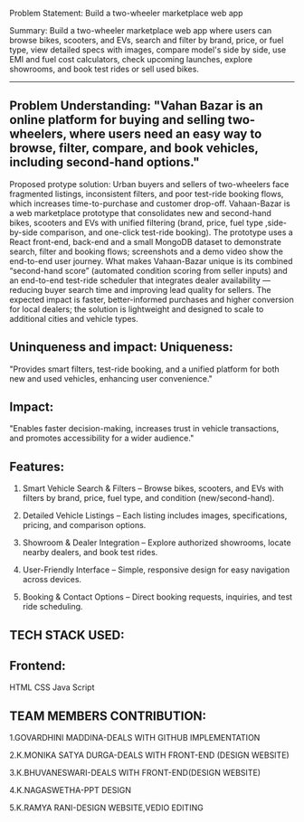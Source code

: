  Problem Statement: Build a two-wheeler marketplace web app

Summary: Build a two-wheeler marketplace web app where users can browse bikes, scooters, and EVs, search and filter by brand, price, or fuel type, view detailed specs with images, compare model's side by side, use EMI and fuel cost calculators, check upcoming launches, explore showrooms, and book test rides or sell used bikes.

-------------------
Problem Understanding:
"Vahan Bazar is an online platform for buying and selling two-wheelers, where users need an easy way to browse, filter, compare, and book vehicles, including second-hand options."
--------------------
Proposed protype solution:
Urban buyers and sellers of two-wheelers face fragmented listings, inconsistent filters, and poor test-ride booking flows, which increases time-to-purchase and customer drop-off. Vahaan-Bazar is a web marketplace prototype that consolidates new and second-hand bikes, scooters and EVs with unified filtering (brand, price, fuel type ,side-by-side comparison, and one-click test-ride booking). The prototype uses a React front-end, back-end and a small MongoDB dataset to demonstrate search, filter and booking flows; screenshots and a demo video show the end-to-end user journey. What makes Vahaan-Bazar unique is its combined “second-hand score” (automated condition scoring from seller inputs) and an end-to-end test-ride scheduler that integrates dealer availability — reducing buyer search time and improving lead quality for sellers. The expected impact is faster, better-informed purchases and higher conversion for local dealers; the solution is lightweight and designed to scale to additional cities and vehicle types.


Uninqueness and impact:
Uniqueness:
-------------------
"Provides smart filters, test-ride booking, and a unified platform for both new and used vehicles, enhancing user convenience."

Impact:
----------------------
"Enables faster decision-making, increases trust in vehicle transactions, and promotes accessibility for a wider audience."

Features:
------------------------

1. Smart Vehicle Search & Filters – Browse bikes, scooters, and EVs with filters by brand, price, fuel type, and condition (new/second-hand).


2. Detailed Vehicle Listings – Each listing includes images, specifications, pricing, and comparison options.


3. Showroom & Dealer Integration – Explore authorized showrooms, locate nearby dealers, and book test rides.


4. User-Friendly Interface – Simple, responsive design for easy navigation across devices.


5. Booking & Contact Options – Direct booking requests, inquiries, and test ride scheduling.

TECH STACK USED:
----------------------------

Frontend:
------------
HTML
CSS
Java Script

TEAM MEMBERS CONTRIBUTION:
-------------------------------
1.GOVARDHINI MADDINA-DEALS WITH GITHUB IMPLEMENTATION

2.K.MONIKA SATYA DURGA-DEALS WITH FRONT-END (DESIGN WEBSITE)

3.K.BHUVANESWARI-DEALS WITH FRONT-END(DESIGN WEBSITE)

4.K.NAGASWETHA-PPT DESIGN

5.K.RAMYA RANI-DESIGN WEBSITE,VEDIO EDITING

  
